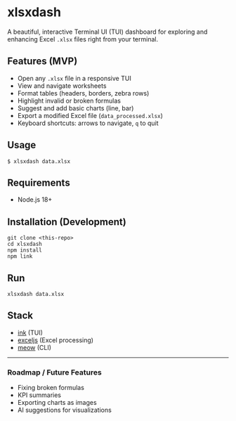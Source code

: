 # xlsxdash

A beautiful, interactive Terminal UI (TUI) dashboard for exploring and enhancing Excel `.xlsx` files right from your terminal.

## Features (MVP)
- Open any `.xlsx` file in a responsive TUI
- View and navigate worksheets
- Format tables (headers, borders, zebra rows)
- Highlight invalid or broken formulas
- Suggest and add basic charts (line, bar)
- Export a modified Excel file (`data_processed.xlsx`)
- Keyboard shortcuts: arrows to navigate, `q` to quit

## Usage

```
$ xlsxdash data.xlsx
```

## Requirements
- Node.js 18+

## Installation (Development)

```
git clone <this-repo>
cd xlsxdash
npm install
npm link
```

## Run

```
xlsxdash data.xlsx
```

## Stack
- [ink](https://github.com/vadimdemedes/ink) (TUI)
- [exceljs](https://github.com/exceljs/exceljs) (Excel processing)
- [meow](https://github.com/sindresorhus/meow) (CLI)

---

### Roadmap / Future Features
- Fixing broken formulas
- KPI summaries
- Exporting charts as images
- AI suggestions for visualizations
